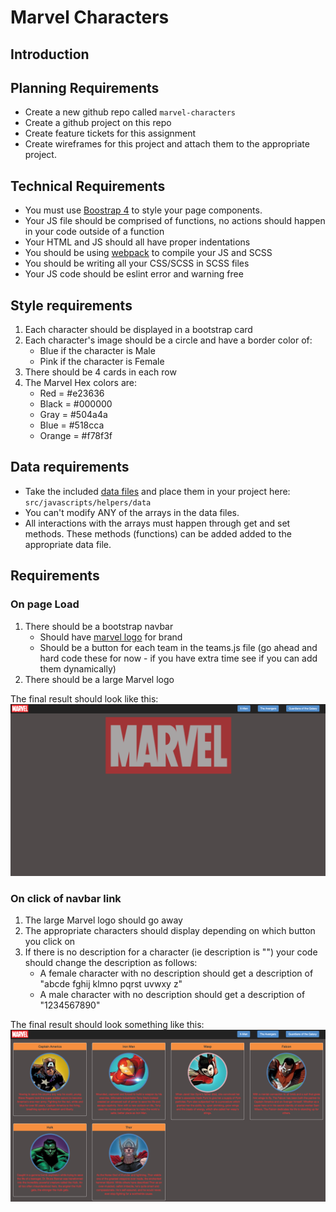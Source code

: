 # Marvel Characters

## Introduction


## Planning Requirements
* Create a new github repo called `marvel-characters`
* Create a github project on this repo
* Create feature tickets for this assignment
* Create wireframes for this project and attach them to the appropriate project.

## Technical Requirements
* You must use [Boostrap 4](https://getbootstrap.com/docs/4.0/getting-started/introduction/) to style your page components.
* Your JS file should be comprised of functions, no actions should happen in your code outside of a function
* Your HTML and JS should all have proper indentations
* You should be using [webpack](https://github.com/nss-nightclass-projects/Night-Class-Resources/blob/master/book-2-patterns-and-tools/chapters/task-runners.md) to compile your JS and SCSS
* You should be writing all your CSS/SCSS in SCSS files
* Your JS code should be eslint error and warning free

## Style requirements
1. Each character should be displayed in a bootstrap card
2. Each character's image should be a circle and have a border color of:
	* Blue if the character is Male
	* Pink if the character is Female
3. There should be 4 cards in each row
4. The Marvel Hex colors are:
	* Red = #e23636
	* Black = #000000
	* Gray = #504a4a
	* Blue = #518cca
	* Orange = #f78f3f

## Data requirements
* Take the included [data files](./data) and place them in your project here: `src/javascripts/helpers/data`
* You can't modify ANY of the arrays in the data files.
* All interactions with the arrays must happen through get and set methods.  These methods (functions) can be added added to the appropriate data file.

## Requirements
### On page Load
1. There should be a bootstrap navbar
	* Should have [marvel logo](./images/marvel_logo.png) for brand
	* Should be a button for each team in the teams.js file (go ahead and hard code these for now - if you have extra time see if you can add them dynamically)
2. There should be a large Marvel logo

The final result should look like this:
![Splashpage](./images/screenshots/on_load.png)
### On click of navbar link
1. The large Marvel logo should go away
2. The appropriate characters should display depending on which button you click on
3. If there is no description for a character (ie description is "") your code should change the description as follows:
	* A female character with no description should get a description of "abcde fghij klmno pqrst uvwxy z"
	* A male character with no description should get a description of "1234567890"

The final result should look something like this:
![Splashpage](./images/screenshots/on_click.png)





